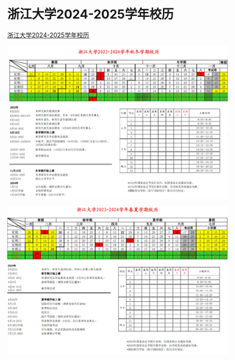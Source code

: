 # 浙江大学2024-2025学年校历

[浙江大学2024-2025学年校历](../assets/calendar.pdf)

![秋冬学期](../assets/calendar_semester1.webp)

![春夏学期](../assets/calendar_semester2.webp)
